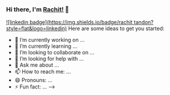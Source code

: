 ### Hi there, I'm [Rachit!](https://github.com/webdevrachit) 👋

[![linkedin badge](https://img.shields.io/badge/rachit tandon?style=flat&logo=linkedin)](https://www.linkedin.com/in/rachit-tandon12)
Here are some ideas to get you started:

- 🔭 I’m currently working on ...
- 🌱 I’m currently learning ...
- 👯 I’m looking to collaborate on ...
- 🤔 I’m looking for help with ...
- 💬 Ask me about ...
- 📫 How to reach me: ...
- 😄 Pronouns: ...
- ⚡ Fun fact: ...
-->
